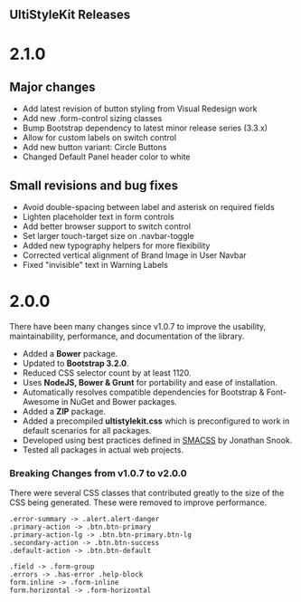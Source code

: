 ## UltiStyleKit Releases

# 2.1.0

## Major changes

* Add latest revision of button styling from Visual Redesign work
* Add new .form-control sizing classes
* Bump Bootstrap dependency to latest minor release series (3.3.x)
* Allow for custom labels on switch control
* Add new button variant: Circle Buttons
* Changed Default Panel header color to white

## Small revisions and bug fixes

* Avoid double-spacing between label and asterisk on required fields
* Lighten placeholder text in form controls
* Add better browser support to switch control
* Set larger touch-target size on .navbar-toggle
* Added new typography helpers for more flexibility
* Corrected vertical alignment of Brand Image in User Navbar
* Fixed "invisible" text in Warning Labels

# 2.0.0

There have been many changes since v1.0.7 to improve the usability, maintainability, performance, and documentation of the library.

+ Added a **Bower** package.
+ Updated to **Bootstrap 3.2.0**.
+ Reduced CSS selector count by at least 1120.
+ Uses **NodeJS, Bower & Grunt** for portability and ease of installation.
+ Automatically resolves compatible dependencies for Bootstrap & Font-Awesome in NuGet and Bower packages.
+ Added a **ZIP** package.
+ Added a precompiled **ultistylekit.css** which is preconfigured to work in default scenarios for all packages.
+ Developed using best practices defined in [SMACSS](https://smacss.com/) by Jonathan Snook.
+ Tested all packages in actual web projects.

### Breaking Changes from v1.0.7 to v2.0.0

There were several CSS classes that contributed greatly to the size of the CSS being generated. These were removed to improve performance.

```
.error-summary -> .alert.alert-danger
.primary-action -> .btn.btn-primary
.primary-action-lg -> .btn.btn-primary.btn-lg
.secondary-action -> .btn.btn-success
.default-action -> .btn.btn-default

.field -> .form-group
.errors -> .has-error .help-block
form.inline -> .form-inline
form.horizontal -> .form-horizontal
```
